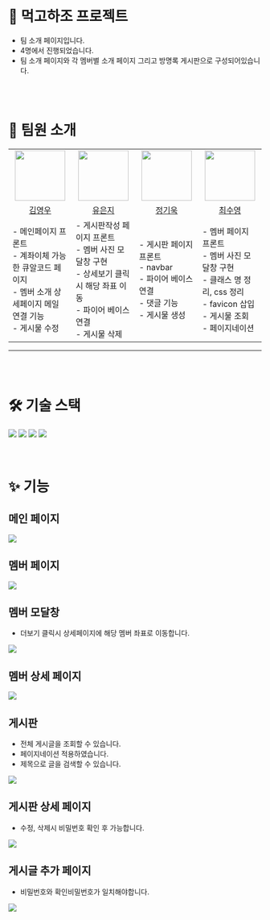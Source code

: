 # 🍔 먹고하조 프로젝트

- 팀 소개 페이지입니다.
- 4명에서 진행되었습니다.
- 팀 소개 페이지와 각 멤버별 소개 페이지 그리고 방명록 게시판으로 구성되어있습니다.

<br />
<br />

# 👥 팀원 소개

<table>
  <tbody>
    <tr align="center">
      <td align="center"><a href="https://github.com/YoungOops"><img src="https://avatars.githubusercontent.com/u/143402260?v=4" width="100px;" alt=""/></a></td>
      <td align="center"><a href="https://github.com/eunji624"><img src="https://avatars.githubusercontent.com/u/130081021?v=4" width="100px;" alt=""/></a></td>
      <td align="center"><a href="https://github.com/heyfuxkingcheez"><img src="https://avatars.githubusercontent.com/u/143869354?v=4" width="100px;" alt=""/></a></td>
      <td align="center"><a href="https://github.com/choisooyoung-dev"><img src="https://avatars.githubusercontent.com/u/108859974?v=4" width="100px;" alt=""/></a></td>
    </tr>
    <tr align="center">
  </tr>
  <tr align="center">
  <td width="300"><a href="https://github.com/YoungOops">김영우</td>
  <td width="300"><a href="https://github.com/eunji624">유은지</a></td>
  <td width="300"><a href="https://github.com/heyfuxkingcheez">정기욱</a></td>
  <td width="300"><a href="https://github.com/choisooyoung-dev">최수영</a></td>
  </tr>
     <tr height="200">
    <td>
    - 메인페이지 프론트<br>
    - 계좌이체 가능한 큐알코드 페이지<br>
    - 멤버 소개 상세페이지 메일 연결 기능<br>
    - 게시물 수정
    </td>
    <td>
    - 게시판작성 페이지 프론트<br>
    - 멤버 사진 모달창 구현<br>
    - 상세보기 클릭시 해당 좌표 이동<br>
    - 파이어 베이스 연결<br>
    - 게시물 삭제
    <br>
    </td>
    <td>
      - 게시판 페이지 프론트<br>
      - navbar<br>
      - 파이어 베이스 연결<br>
      - 댓글 기능<br>
      - 게시물 생성
    </td>
    <td>
      - 멤버 페이지 프론트<br>
      - 멤버 사진 모달창 구현<br>
      - 클래스 명 정리, css 정리<br>
      - favicon 삽입<br>
      - 게시물 조회<br>
      - 페이지네이션
    </td>
  </tr>
  </tbody>
</table>
<hr />

<br />
<br />

# 🛠️ 기술 스택

<div dir="auto">
    <img src="https://img.shields.io/badge/html5-E34F26?style=for-the-badge&logo=html5&logoColor=white">
    <img src="https://img.shields.io/badge/CSS3-1572B6?style=for-the-badge&logo=CSS3&logoColor=white">
    <img src="https://img.shields.io/badge/JavaScript-FFCA28?style=for-the-badge&logo=JavaScript&logoColor=white">
    <img src="https://img.shields.io/badge/Firebase-7952B3?style=for-the-badge&logo=Firebase&logoColor=white">
</div>

<br />
<br />

# ✨ 기능

## 메인 페이지

<img src='./images/main.png'></img>

## 멤버 페이지

<img src='./images/member_list.png'></img>

## 멤버 모달창

- 더보기 클릭시 상세페이지에 해당 멤버 좌표로 이동합니다.
  <br />

<img src='./images/member_detail.png'></img>

## 멤버 상세 페이지

<img src='./images/member_detail_in.png'></img>

## 게시판

- 전체 게시글을 조회할 수 있습니다.
- 페이지네이션 적용하였습니다.
- 제목으로 글을 검색할 수 있습니다.
  <br />

<img src='./images/board_main.png'></img>

## 게시판 상세 페이지

- 수정, 삭제시 비밀번호 확인 후 가능합니다.
  <br />

<img src='./images/board_detail.png'></img>

## 게시글 추가 페이지

- 비밀번호와 확인비밀번호가 일치해야합니다.
  <br />

<img src='./images/board.png'></img>
